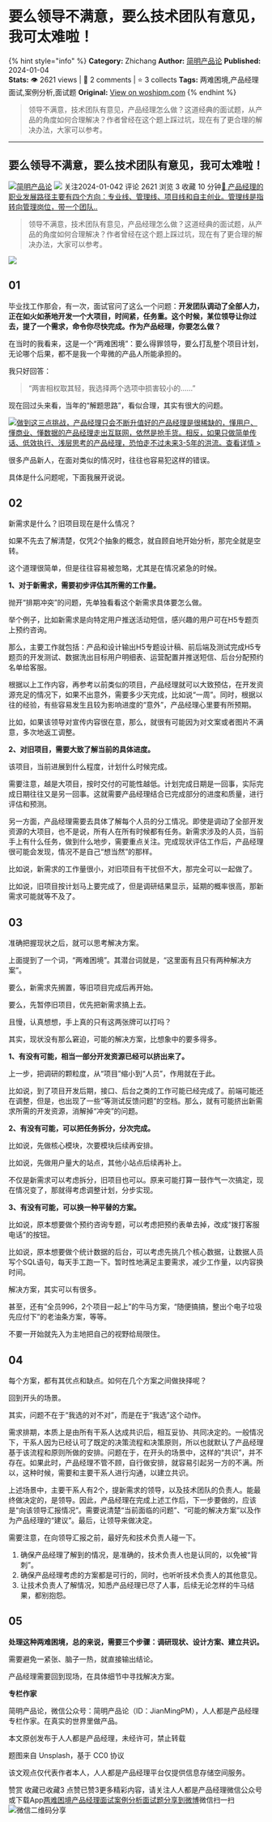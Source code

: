 # 要么领导不满意，要么技术团队有意见，我可太难啦！
{% hint style="info" %}
**Category:** Zhichang
**Author:** [简明产品论](https://www.woshipm.com/u/113681)
**Published:** 2024-01-04  
**Stats:** 👁️ 2621 views | 💬 2 comments | ⭐ 3 collects
**Tags:** 两难困境,产品经理面试,案例分析,面试题
**Original:** [View on woshipm.com](https://www.woshipm.com/zhichang/5970206.html)
{% endhint %}
> 领导不满意，技术团队有意见，产品经理怎么做？这道经典的面试题，从产品的角度如何合理解决？作者曾经在这个题上踩过坑，现在有了更合理的解决办法，大家可以参考。

---

## 要么领导不满意，要么技术团队有意见，我可太难啦！

[![](https://image.woshipm.com/wp-files/2020/04/uUe60ZO2c0TVuqrq8F0w.png!/both/72x72)](https://www.woshipm.com/u/113681)[简明产品论](https://www.woshipm.com/u/113681) ![](https://static.woshipm.com/tag/1121_1@2x.png) 关注2024-01-042 评论 2621 浏览 3 收藏 10 分钟[🔗 产品经理的职业发展路径主要有四个方向：专业线、管理线、项目线和自主创业。管理线是指转向管理岗位，带一个团队..](https://ke.qidianla.com/courses/90pm)

> 领导不满意，技术团队有意见，产品经理怎么做？这道经典的面试题，从产品的角度如何合理解决？作者曾经在这个题上踩过坑，现在有了更合理的解决办法，大家可以参考。

![](https://image.woshipm.com/2023/04/13/aacd3144-d9df-11ed-8d63-00163e0b5ff3.jpg)

## 01

毕业找工作那会，有一次，面试官问了这么一个问题：**开发团队调动了全部人力，正在如火如荼地开发一个大项目，时间紧，任务重。这个时候，某位领导让你过去，提了一个需求，命令你尽快完成。作为产品经理，你要怎么做？**

在当时的我看来，这是一个“两难困境”：要么得罪领导，要么打乱整个项目计划，无论哪个后果，都不是我一个卑微的产品人所能承担的。

我只好回答：

> “两害相权取其轻，我选择两个选项中损害较小的……”

现在回过头来看，当年的“解题思路”，看似合理，其实有很大的问题。

[![](https://image.woshipm.com/2023/07/27/1788a218-2c7f-11ee-b91f-00163e0b5ff3.png)做到这三点挑战，产品经理只会不断升值好的产品经理是很稀缺的，懂用户、懂商业、懂数据的产品经理走出互联网，依然是抢手货。相反，如果只做简单传话、低效执行、浅层思考的产品经理，恐怕走不过未来3-5年的洪流。查看详情 >](https://ke.qidianla.com/courses/bcpm)

很多产品新人，在面对类似的情况时，往往也容易犯这样的错误。

具体是什么问题呢，下面我展开说说。

## 02

新需求是什么？旧项目现在是什么情况？

如果不先去了解清楚，仅凭2个抽象的概念，就自顾自地开始分析，那完全就是空转。

这个道理很简单，但是往往容易被忽略，尤其是在情况紧急的时候。

**1、对于新需求，需要初步评估其所需的工作量。**

抛开“排期冲突”的问题，先单独看看这个新需求具体要怎么做。

举个例子，比如新需求是向特定用户推送活动短信，感兴趣的用户可在H5专题页上预约咨询。

那么，主要工作就包括：产品和设计输出H5专题设计稿、前后端及测试完成H5专题页的开发测试、数据洗出目标用户明细表、运营配置并推送短信、后台分配预约名单给客服。

根据以上工作内容，再参考以前类似的项目，产品经理就可以大致预估，在开发资源充足的情况下，如果不出意外，需要多少天完成，比如说“一周”。同时，根据以往的经验，有些容易发生且较为影响进度的“意外”，产品经理心里要有所预期。

比如，如果该领导对宣传内容很在意，那么，就很有可能因为对文案或者图片不满意，多次地返工调整。

**2、对旧项目，需要大致了解当前的具体进度。**

该项目，当前进展到什么程度，计划什么时候完成。

需要注意，越是大项目，按时交付的可能性越低。计划完成日期是一回事，实际完成日期往往又是另一回事。这就需要产品经理结合已完成部分的进度和质量，进行评估和预测。

另一方面，产品经理需要去具体了解每个人员的分工情况。即使是调动了全部开发资源的大项目，也不是说，所有人在所有时候都有任务。新需求涉及的人员，当前手上有什么任务，做到什么地步，需要重点关注。完成现状评估工作后，产品经理很可能会发现，情况不是自己“想当然”的那样。

比如说，新需求的工作量很小，对旧项目有干扰但不大，那完全可以一起做了。

比如说，旧项目按计划马上要完成了，但是调研结果显示，延期的概率很高，那新需求可能就等不及了。

## 03

准确把握现状之后，就可以思考解决方案。

上面提到了一个词，“两难困境”。其潜台词就是，“这里面有且只有两种解决方案”。

要么，新需求先搁置，等旧项目完成后再开始。

要么，先暂停旧项目，优先把新需求搞上去。

且慢，认真想想，手上真的只有这两张牌可以打吗？

其实，现状没有那么窘迫，可能的解决方案，比想象中的要多得多。

**1、有没有可能，相当一部分开发资源已经可以挤出来了。**

上一步，把调研的颗粒度，从“项目”缩小到“人员”，作用就在于此。

比如说，到了项目开发后期，接口、后台之类的工作可能已经完成了。前端可能还在调整，但是，也出现了一些“等测试反馈问题”的空档。那么，就有可能挤出新需求所需的开发资源，消解掉“冲突”的问题。

**2、有没有可能，可以把任务拆分，分次完成。**

比如说，先做核心模块，次要模块后续再安排。

比如说，先做用户量大的站点，其他小站点后续再补上。

不仅是新需求可以考虑拆分，旧项目也可以。原来可能打算一鼓作气一次搞定，现在情况变了，那就得考虑调整计划，分步实现。

**3、有没有可能，可以换一种平替的方案。**

比如说，原本想要做个预约咨询专题，可以考虑把预约表单去掉，改成“拨打客服电话”的按钮。

比如说，原本想要做个统计数据的后台，可以考虑先挑几个核心数据，让数据人员写个SQL语句，每天手工跑一下。暂时性地满足主要需求，减少工作量，以内容换时间。

解决方案，其实可以有很多。

甚至，还有“全员996，2个项目一起上”的牛马方案，“随便搞搞，整出个电子垃圾先应付下”的老油条方案，等等。

不要一开始就先入为主地把自己的视野给局限住。

## 04

每个方案，都有其优点和缺点。如何在几个方案之间做抉择呢？

回到开头的场景。

其实，问题不在于“我选的对不对”，而是在于“我选”这个动作。

需求排期，本质上是由所有干系人达成共识后，相互妥协、共同决定的。一般情况下，干系人因为已经认可了既定的决策流程和决策原则，所以也就默认了产品经理基于该流程和原则所做的安排。问题在于，在开头的场景中，这样的“共识”，并不存在。如果此时，产品经理不管不顾，自行做安排，就容易引起另一方的不满。所以，这种时候，需要和主要干系人进行沟通，以建立共识。

上述场景中，主要干系人有2个，提新需求的领导，以及技术团队的负责人。能最终做决定的，是领导。因此，产品经理在完成上述工作后，下一步要做的，应该是“向该领导汇报情况”。需要说清楚“当前面临的问题”、“可能的解决方案”以及作为产品经理的“建议”。最后，让领导来做决定。

需要注意，在向领导汇报之前，最好先和技术负责人碰一下。

1.  确保产品经理了解到的情况，是准确的，技术负责人也是认同的，以免被“背刺”。
2.  确保产品经理考虑的方案都是可行的，同时，也听听技术负责人的其他意见。
3.  让技术负责人了解情况，知悉产品经理已尽了人事，后续无论怎样的牛马结果，都别抱怨。

## 05

**处理这种两难困境，总的来说，需要三个步骤：调研现状、设计方案、建立共识。**

需要避免一紧张、脑子一热，就直接输出结论。

产品经理需要回到现场，在具体细节中寻找解决方案。

**专栏作家**

简明产品论，微信公众号：简明产品论（ID：JianMingPM），人人都是产品经理专栏作家。在真实的世界里做产品。

本文原创发布于人人都是产品经理，未经许可，禁止转载

题图来自 Unsplash，基于 CC0 协议

该文观点仅代表作者本人，人人都是产品经理平台仅提供信息存储空间服务。

赞赏 收藏已收藏3 点赞已赞3更多精彩内容，请关注人人都是产品经理微信公众号或下载App[两难困境](https://www.woshipm.com/tag/%e4%b8%a4%e9%9a%be%e5%9b%b0%e5%a2%83)[产品经理面试](https://www.woshipm.com/tag/%e4%ba%a7%e5%93%81%e7%bb%8f%e7%90%86%e9%9d%a2%e8%af%95)[案例分析](https://www.woshipm.com/tag/%e6%a1%88%e4%be%8b%e5%88%86%e6%9e%90)[面试题](https://www.woshipm.com/tag/%e9%9d%a2%e8%af%95%e9%a2%98)[分享到微博](https://service.weibo.com/share/share.php?appkey=2775287854&title=要么领导不满意，要么技术团队有意见，我可太难啦！&url=https://www.woshipm.com/zhichang/5970206.html&pic=https://image.woshipm.com/2023/04/13/aacd3144-d9df-11ed-8d63-00163e0b5ff3.jpg)微信扫一扫![微信二维码](https://api.pwmqr.com/qrcode/create/?url=https://www.woshipm.com/zhichang/5970206.html)分享